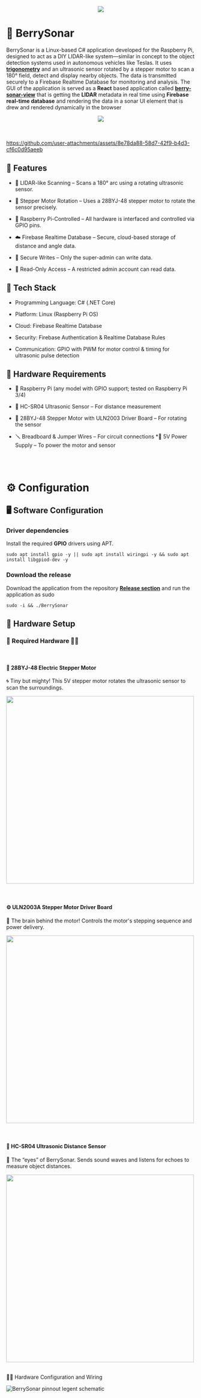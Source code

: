 <div align=center>
  <img src="https://github.com/user-attachments/assets/383854aa-2a29-4cba-85da-935c21985f74"/>
</div>



# 🍓 BerrySonar

BerrySonar is a Linux-based C# application developed for the Raspberry Pi, designed to act as a DIY LIDAR-like system—similar in concept to the object detection systems used in autonomous vehicles like Teslas. It uses [**trigonometry**](https://github.com/CSharpTeoMan911/berry-sonar-view?tab=readme-ov-file#-math--trigonometry) and an ultrasonic sensor rotated by a stepper motor to scan a 180° field, detect and display nearby objects. The data is transmitted securely to a Firebase Realtime Database for monitoring and analysis. The GUI of the application is served as a **React** based application called [**berry-sonar-view**](https://github.com/CSharpTeoMan911/berry-sonar-view) that is getting the **LIDAR** metadata in real time using **Firebase real-time database** and rendering the data in a sonar UI element that is drew and rendered dynamically in the browser 

<div align=center>
  <img src="https://github.com/user-attachments/assets/9cc8cfaa-de67-43fd-a39a-d0862947d435"/>
</div>

<br/>
<br/>

https://github.com/user-attachments/assets/8e78da88-58d7-42f9-b4d3-cf6c0d95aeeb



## 🚀 Features

* 🧠 LIDAR-like Scanning – Scans a 180° arc using a rotating ultrasonic sensor.

* 🔄 Stepper Motor Rotation – Uses a 28BYJ-48 stepper motor to rotate the sensor precisely.

* 🧰 Raspberry Pi-Controlled – All hardware is interfaced and controlled via GPIO pins.

* ☁️ Firebase Realtime Database – Secure, cloud-based storage of distance and angle data.

* 🔐 Secure Writes – Only the super-admin can write data.

* 👀 Read-Only Access – A restricted admin account can read data.
  

## 🧱 Tech Stack
* Programming Language: C# (.NET Core)

* Platform: Linux (Raspberry Pi OS)

* Cloud: Firebase Realtime Database

* Security: Firebase Authentication & Realtime Database Rules

* Communication: GPIO with PWM for motor control & timing for ultrasonic pulse detection

## 🔩 Hardware Requirements
* 🧠 Raspberry Pi (any model with GPIO support; tested on Raspberry Pi 3/4)

* 📏 HC-SR04 Ultrasonic Sensor – For distance measurement

* 🔁 28BYJ-48 Stepper Motor with ULN2003 Driver Board – For rotating the sensor

* 🪛 Breadboard & Jumper Wires – For circuit connections
*🔌 5V Power Supply – To power the motor and sensor

<br/>
<br/>

# ⚙️ Configuration

## 🖥️ Software Configuration

### Driver dependencies

Install the required **GPIO** drivers using APT.
```
sudo apt install gpio -y || sudo apt install wiringpi -y && sudo apt install libgpiod-dev -y
```

### Download the release

Download the application from the repository **[Release section](https://github.com/CSharpTeoMan911/BerrySonar/releases/tag/BerrySonar-1.0.0)** and run the application as sudo

```
sudo -i && ./BerrySonar
```

## 🔩 Hardware Setup

### 🧱 Required Hardware 🧠🔩
<br/>

#### 🔁 28BYJ-48 Electric Stepper Motor

🌀 Tiny but mighty! This 5V stepper motor rotates the ultrasonic sensor to scan the surroundings.

<div align=left >
  <img width=500 src="https://github.com/user-attachments/assets/fbac3535-ee24-4bf6-b57c-ff5c545c7df9"/>
</div>


<br/>
<br/>

#### ⚙️ ULN2003A Stepper Motor Driver Board

🧠 The brain behind the motor! Controls the motor's stepping sequence and power delivery.

<div align=left >
  <img width=500 src="https://github.com/user-attachments/assets/86c08075-af29-41e2-974a-137d16061d17"/>
</div>


<br/>
<br/>

#### 📡 HC-SR04 Ultrasonic Distance Sensor

👀 The “eyes” of BerrySonar. Sends sound waves and listens for echoes to measure object distances.

<div align=left >
  <img width=500 src="https://github.com/user-attachments/assets/357da6d0-c4aa-4fcc-992a-714fb9cbc2a5"/>
</div>


<br/>

🔩🧰 Hardware Configuration and Wiring

![BerrySonar pinnout legent schematic](https://github.com/user-attachments/assets/c9c23ffa-060f-4d21-9f7d-6c69aede8bb8)







